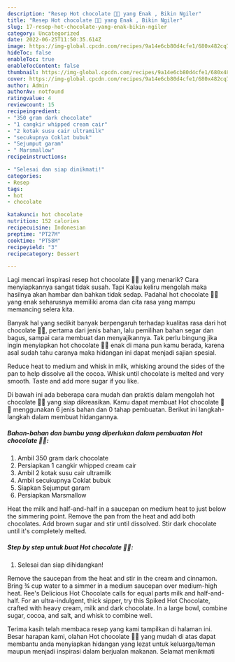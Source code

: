 ```yaml
---
description: "Resep Hot chocolate 🍫🍶 yang Enak , Bikin Ngiler"
title: "Resep Hot chocolate 🍫🍶 yang Enak , Bikin Ngiler"
slug: 17-resep-hot-chocolate-yang-enak-bikin-ngiler
category: Uncategorized
date: 2022-06-25T11:50:35.614Z
image: https://img-global.cpcdn.com/recipes/9a14e6cb80d4cfe1/680x482cq70/hot-chocolate-foto-resep-utama.jpg
hideToc: false
enableToc: true
enableTocContent: false
thumbnail: https://img-global.cpcdn.com/recipes/9a14e6cb80d4cfe1/680x482cq70/hot-chocolate-foto-resep-utama.jpg
cover: https://img-global.cpcdn.com/recipes/9a14e6cb80d4cfe1/680x482cq70/hot-chocolate-foto-resep-utama.jpg
author: Admin
authorAv: notfound
ratingvalue: 4
reviewcount: 15
recipeingredient:
- "350 gram dark chocolate"
- "1 cangkir whipped cream cair"
- "2 kotak susu cair ultramilk"
- "secukupnya Coklat bubuk"
- "Sejumput garam"
- " Marsmallow"
recipeinstructions:

- "Selesai dan siap dinikmati!"
categories:
- Resep
tags:
- hot
- chocolate

katakunci: hot chocolate 
nutrition: 152 calories
recipecuisine: Indonesian
preptime: "PT27M"
cooktime: "PT58M"
recipeyield: "3"
recipecategory: Dessert

---
```



Lagi mencari inspirasi resep hot chocolate 🍫🍶 yang menarik? Cara menyiapkannya sangat tidak susah. Tapi Kalau keliru mengolah maka hasilnya akan hambar dan bahkan tidak sedap. Padahal hot chocolate 🍫🍶 yang enak seharusnya memiliki aroma dan cita rasa yang mampu memancing selera kita.


Banyak hal yang sedikit banyak berpengaruh terhadap kualitas rasa dari hot chocolate 🍫🍶, pertama dari jenis bahan, lalu pemilihan bahan segar dan bagus, sampai cara membuat dan menyajikannya. Tak perlu bingung jika ingin menyiapkan hot chocolate 🍫🍶 enak di mana pun kamu berada, karena asal sudah tahu caranya maka hidangan ini dapat menjadi sajian spesial.

Reduce heat to medium and whisk in milk, whisking around the sides of the pan to help dissolve all the cocoa. Whisk until chocolate is melted and very smooth. Taste and add more sugar if you like.


Di bawah ini ada beberapa cara mudah dan praktis dalam mengolah hot chocolate 🍫🍶 yang siap dikreasikan. Kamu dapat membuat Hot chocolate 🍫🍶 menggunakan 6 jenis bahan dan 0 tahap pembuatan. Berikut ini langkah-langkah dalam membuat hidangannya.

<!--inarticleads1-->

##### Bahan-bahan dan bumbu yang diperlukan dalam pembuatan Hot chocolate 🍫🍶:

1. Ambil 350 gram dark chocolate
1. Persiapkan 1 cangkir whipped cream cair
1. Ambil 2 kotak susu cair ultramilk
1. Ambil secukupnya Coklat bubuk
1. Siapkan Sejumput garam
1. Persiapkan  Marsmallow


Heat the milk and half-and-half in a saucepan on medium heat to just below the simmering point. Remove the pan from the heat and add both chocolates. Add brown sugar and stir until dissolved. Stir dark chocolate until it&#39;s completely melted. 

<!--inarticleads2-->

##### Step by step untuk buat Hot chocolate 🍫🍶:


1. Selesai dan siap dihidangkan!

Remove the saucepan from the heat and stir in the cream and cinnamon. Bring ¾ cup water to a simmer in a medium saucepan over medium-high heat. Ree&#39;s Delicious Hot Chocolate calls for equal parts milk and half-and-half. For an ultra-indulgent, thick sipper, try this Spiked Hot Chocolate, crafted with heavy cream, milk and dark chocolate. In a large bowl, combine sugar, cocoa, and salt, and whisk to combine well. 

Terima kasih telah membaca resep yang kami tampilkan di halaman ini. Besar harapan kami, olahan Hot chocolate 🍫🍶 yang mudah di atas dapat membantu anda menyiapkan hidangan yang lezat untuk keluarga/teman maupun menjadi inspirasi dalam berjualan makanan. Selamat menikmati
